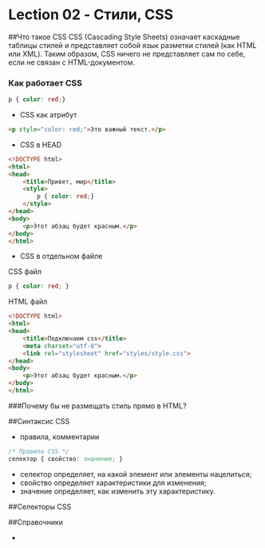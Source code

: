 # Lection 02 - Стили, CSS

##Что такое CSS
 CSS (Cascading Style Sheets) означает каскадные таблицы стилей и представляет собой язык разметки стилей (как HTML или XML). Таким образом, CSS ничего не представляет сам по себе, если не связан с HTML-документом.

### Как работает CSS
```css
p { color: red;}
```
- CSS как атрибут
```html
<p style="color: red;">Это важный текст.</p>
```
- CSS в HEAD
```html
<!DOCTYPE html>
<html>
<head>
    <title>Привет, мир</title>
    <style>
        p { color: red;}
    </style>
</head>
<body>
    <p>Этот абзац будет красным.</p>
</body>
</html>
```
- CSS в отдельном файле

CSS файл
```css
p { color: red; }
```

HTML файл
```html
<!DOCTYPE html>
<html>
<head>
    <title>Подключаем css</title>
    <meta charset="utf-8">
    <link rel="stylesheet" href="styles/style.css">
</head>
<body>
    <p>Этот абзац будет красным.</p>
</body>
</html>
```

###Почему бы не размещать стиль прямо в HTML?

##Синтаксис CSS
- правила, комментарии
```css
/* Правила CSS */
селектор { свойство: значение; }
```
- селектор определяет, на какой элемент или элементы нацелиться;
- свойство определяет характеристики для изменения;
- значение определяет, как изменить эту характеристику.

##Селекторы CSS

##Справочники
- []()